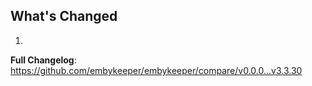 ## What's Changed

1.

**Full Changelog**: https://github.com/embykeeper/embykeeper/compare/v0.0.0...v3.3.30
